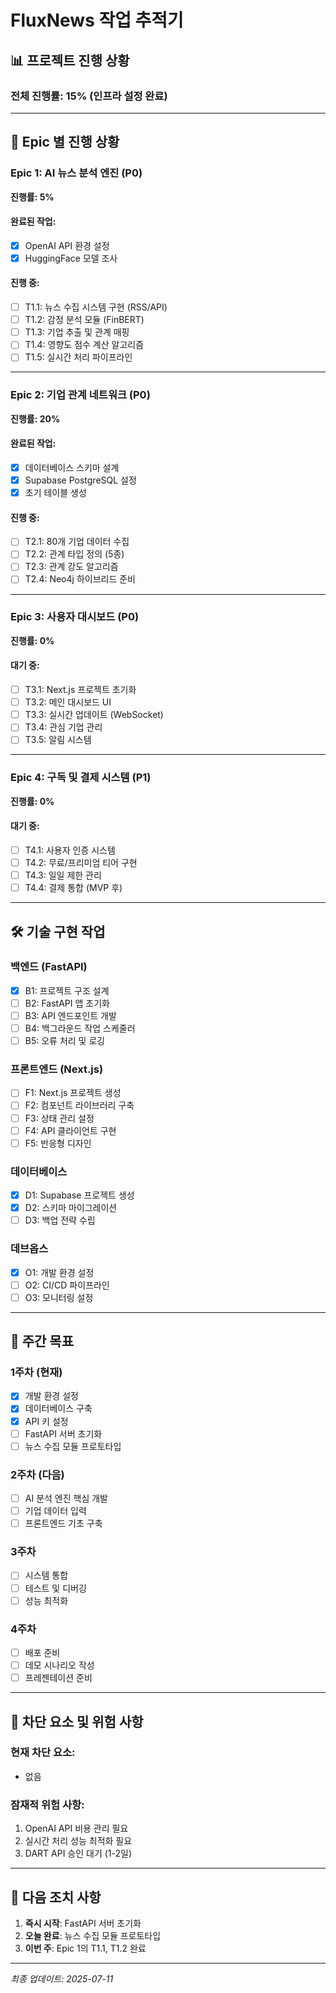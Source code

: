 # FluxNews 작업 추적기

## 📊 프로젝트 진행 상황

### 전체 진행률: 15% (인프라 설정 완료)

---

## 🎯 Epic 별 진행 상황

### Epic 1: AI 뉴스 분석 엔진 (P0)
**진행률: 5%**

#### 완료된 작업:
- [x] OpenAI API 환경 설정
- [x] HuggingFace 모델 조사

#### 진행 중:
- [ ] T1.1: 뉴스 수집 시스템 구현 (RSS/API)
- [ ] T1.2: 감정 분석 모듈 (FinBERT)
- [ ] T1.3: 기업 추출 및 관계 매핑
- [ ] T1.4: 영향도 점수 계산 알고리즘
- [ ] T1.5: 실시간 처리 파이프라인

---

### Epic 2: 기업 관계 네트워크 (P0)
**진행률: 20%**

#### 완료된 작업:
- [x] 데이터베이스 스키마 설계
- [x] Supabase PostgreSQL 설정
- [x] 초기 테이블 생성

#### 진행 중:
- [ ] T2.1: 80개 기업 데이터 수집
- [ ] T2.2: 관계 타입 정의 (5종)
- [ ] T2.3: 관계 강도 알고리즘
- [ ] T2.4: Neo4j 하이브리드 준비

---

### Epic 3: 사용자 대시보드 (P0)
**진행률: 0%**

#### 대기 중:
- [ ] T3.1: Next.js 프로젝트 초기화
- [ ] T3.2: 메인 대시보드 UI
- [ ] T3.3: 실시간 업데이트 (WebSocket)
- [ ] T3.4: 관심 기업 관리
- [ ] T3.5: 알림 시스템

---

### Epic 4: 구독 및 결제 시스템 (P1)
**진행률: 0%**

#### 대기 중:
- [ ] T4.1: 사용자 인증 시스템
- [ ] T4.2: 무료/프리미엄 티어 구현
- [ ] T4.3: 일일 제한 관리
- [ ] T4.4: 결제 통합 (MVP 후)

---

## 🛠 기술 구현 작업

### 백엔드 (FastAPI)
- [x] B1: 프로젝트 구조 설계
- [ ] B2: FastAPI 앱 초기화
- [ ] B3: API 엔드포인트 개발
- [ ] B4: 백그라운드 작업 스케줄러
- [ ] B5: 오류 처리 및 로깅

### 프론트엔드 (Next.js)
- [ ] F1: Next.js 프로젝트 생성
- [ ] F2: 컴포넌트 라이브러리 구축
- [ ] F3: 상태 관리 설정
- [ ] F4: API 클라이언트 구현
- [ ] F5: 반응형 디자인

### 데이터베이스
- [x] D1: Supabase 프로젝트 생성
- [x] D2: 스키마 마이그레이션
- [ ] D3: 백업 전략 수립

### 데브옵스
- [x] O1: 개발 환경 설정
- [ ] O2: CI/CD 파이프라인
- [ ] O3: 모니터링 설정

---

## 📅 주간 목표

### 1주차 (현재)
- [x] 개발 환경 설정
- [x] 데이터베이스 구축
- [x] API 키 설정
- [ ] FastAPI 서버 초기화
- [ ] 뉴스 수집 모듈 프로토타입

### 2주차 (다음)
- [ ] AI 분석 엔진 핵심 개발
- [ ] 기업 데이터 입력
- [ ] 프론트엔드 기초 구축

### 3주차
- [ ] 시스템 통합
- [ ] 테스트 및 디버깅
- [ ] 성능 최적화

### 4주차
- [ ] 배포 준비
- [ ] 데모 시나리오 작성
- [ ] 프레젠테이션 준비

---

## 🚨 차단 요소 및 위험 사항

### 현재 차단 요소:
- 없음

### 잠재적 위험 사항:
1. OpenAI API 비용 관리 필요
2. 실시간 처리 성능 최적화 필요
3. DART API 승인 대기 (1-2일)

---

## 📝 다음 조치 사항

1. **즉시 시작**: FastAPI 서버 초기화
2. **오늘 완료**: 뉴스 수집 모듈 프로토타입
3. **이번 주**: Epic 1의 T1.1, T1.2 완료

---

*최종 업데이트: 2025-07-11*
